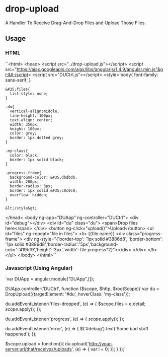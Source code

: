 # drop-upload
A Handler To Receive Drag-And-Drop Files and Upload Those Files.

## Usage
### HTML
``&lt;html&gt;
  &lt;head&gt;
    &lt;script src="../drop-upload.js"&gt;&lt;/script&gt;
    &lt;script src="https://ajax.googleapis.com/ajax/libs/angularjs/1.4.9/angular.min.js"&gt;&lt;/script&gt;
    &lt;script src="DUCtrl.js"&gt;&lt;/script&gt;
    &lt;style&gt;
    body{
      font-family: sans-serif;
    }
    
    &#35;files{
      list-style: none;
    }
    
    .du{
      vertical-align:middle;
      line-height: 100px;
      text-align: center;
      width: 350px;
      height: 100px;
      color: grey;
      border: 1px dotted grey;
    }
    
    .my-class{
      color: black;
      border: 1px solid black;
    }
    
    .progress-frame{
      background-color: &#35;dbdbdb;
      width: 200px;
      border-radius: 3px;
      border: 1px solid &#35;c0c0c0;
      overflow: hidden;
    }
    
    &lt;/style&gt;
  &lt;/head&gt;
  &lt;body ng-app="DUApp" ng-controller="DUCtrl"&gt;
    &lt;div id="debug"&gt;&lt;/div&gt;
    &lt;div id="du" class="du"&gt;
      &lt;span&gt;Drop files here&lt;/span&gt;
    &lt;/div&gt;
    &lt;button ng-click="upload()"&gt;Upload&lt;/button&gt;
    &lt;ul id="files" ng-repeat="file in files"&gt;
      &lt;li&gt;
        {{file.name}}
        &lt;div class="progress-frame"&gt;
          &lt;div ng-style="{'border-top': '1px solid &#35;3886d8', 'border-bottom': '1px solid &#35;3886d8','border-radius':'5px','background-color':'419bf9','height':'3px','width': file.progress*2}"&gt;&lt;/div&gt;
        &lt;/div&gt;
      &lt;/li&gt;
    &lt;/ul&gt;
  &lt;/body&gt;
&lt;/html&gt;``
### Javascript (Using Angular)
`var DUApp = angular.module("DUApp",[]);

DUApp.controller('DUCtrl', function ($scope, $http, $rootScope){
  var du = DropUpload({targetElement: '#du', hoverClass: 'my-class'});
  
  du.addEventListener('files-dropped', (e) => {
    $scope.files = e.detail;
    $scope.$apply();
  });
  
  du.addEventListener('progress', (e) => {
    $scope.$apply();
  });
  
  du.addEventListener('error', (e) => {
    $('#debug').text('Some bad stuff happened');
  });
  
  $scope.upload = function(){
    du.upload('http://your-server.url/that/receives/uploads', (e) => {
      var i = 0;
    });
  }
});`

